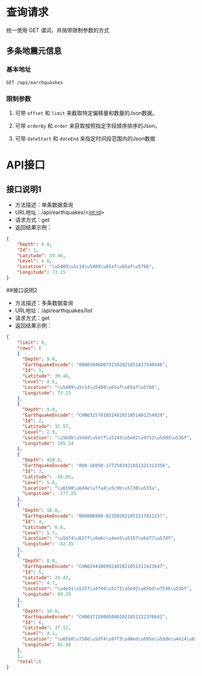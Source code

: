 # 查询请求

统一使用 GET 谓词，并捎带限制参数的方式

## 多条地震元信息
### 基本地址

```http
GET /api/earchquaskes
```

### 限制参数

1. 可带 `offset` 和 `limit` 来截取特定偏移量和数量的Json数据。


2. 可带 `orderBy` 和 `order` 来获取按照指定字段顺序排序的Json。


3. 可带 `dateStart` 和 `dateEnd` 来指定时间段范围内的Json数据

# API接口
## 接口说明1
- 方法描述：单条数据查询
- URL地址：/api/earthquakes/<<int:id>>
- 请求方式：get
- 返回结果示例：

```json
{
    "Depth": 9.0,
    "Id": 1,
    "Latitude": 39.46, 
    "Level": 4.6, 
    "Location": "\u5409\u5c14\u5409\u65af\u65af\u5766", 
    "Longitude": 73.15
}
```

##接口说明2
- 方法描述：多条数据查询
- URL地址：/api/earthquakes/list
- 请求方式：get
- 返回结果示例：

```json
{
    "limit": 0, 
    "rows": [
    {
      "Depth": 9.0, 
      "EarthquakeEncode": "0000394600731502021051417540446", 
      "Id": 1, 
      "Latitude": 39.46, 
      "Level": 4.6, 
      "Location": "\u5409\u5c14\u5409\u65af\u65af\u5766", 
      "Longitude": 73.15
    }, 
    {
      "Depth": 9.0, 
      "EarthquakeEncode": "CHN0325701052402021051401254929", 
      "Id": 2, 
      "Latitude": 32.57, 
      "Level": 2.9, 
      "Location": "\u56db\u5ddd\u5e7f\u5143\u5e02\u9752\u5ddd\u53bf", 
      "Longitude": 105.24
    }, 
    {
      "Depth": 420.0, 
      "EarthquakeEncode": "000-16050-1772502021051321313356", 
      "Id": 3, 
      "Latitude": -16.05, 
      "Level": 5.6, 
      "Location": "\u6590\u6d4e\u7fa4\u5c9b\u5730\u533a", 
      "Longitude": -177.25
    }, 
    {
      "Depth": 10.0, 
      "EarthquakeEncode": "000006800-823502021051317421157", 
      "Id": 4, 
      "Latitude": 6.8, 
      "Level": 5.7, 
      "Location": "\u5df4\u62ff\u9a6c\u4ee5\u5357\u6d77\u57df", 
      "Longitude": -82.35
    }, 
    {
      "Depth": 8.0, 
      "EarthquakeEncode": "CHN0244300992402021051311423647", 
      "Id": 5, 
      "Latitude": 24.43, 
      "Level": 4.7, 
      "Location": "\u4e91\u5357\u4fdd\u5c71\u5e02\u65bd\u7538\u53bf", 
      "Longitude": 99.24
    }, 
    {
      "Depth": 10.0, 
      "EarthquakeEncode": "CHN0371200850802021051222370641", 
      "Id": 6, 
      "Latitude": 37.12, 
      "Level": 4.1, 
      "Location": "\u65b0\u7586\u5df4\u97f3\u90ed\u695e\u5dde\u4e14\u672b\u53bf", 
      "Longitude": 85.08
    }, 
    ],
    "total":6
}
```

